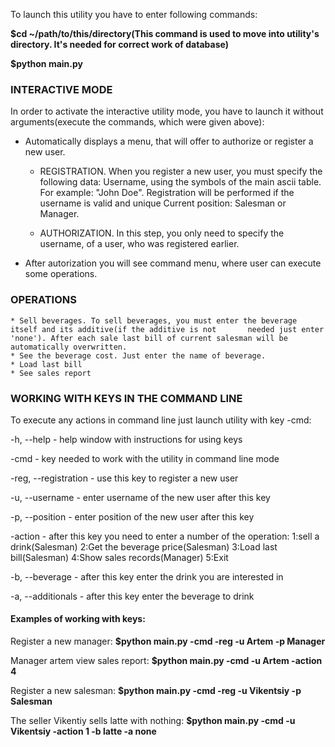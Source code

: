 To launch this utility you have to enter following commands:

**$cd ~/path/to/this/directory(This command is used to move into utility's directory. It's needed for correct work of database)**

**$python main.py**

### INTERACTIVE MODE

In order to activate the interactive utility mode, you have to launch it without arguments(execute the commands, which were given above):

* Automatically displays a menu, that will offer to authorize or register a new user.

    - REGISTRATION.  When you register a new user, you must specify the following data:
	               Username, using the symbols of the main ascii table. For example: "John Doe". Registration will be performed if the username is valid and unique
	               Current position: Salesman or Manager.
		
    - AUTHORIZATION. In this step, you only need to specify the username, of a user, who was registered earlier.
	
* After autorization you will see command menu, where user can execute some operations.
						
### OPERATIONS
	
	* Sell beverages. To sell beverages, you must enter the beverage itself and its additive(if the additive is not 	  needed just enter 'none'). After each sale last bill of current salesman will be automatically overwritten.
	* See the beverage cost. Just enter the name of beverage.
	* Load last bill
	* See sales report

### WORKING WITH KEYS IN THE COMMAND LINE
					
        
To execute any actions in command line just launch utility with key -cmd:

-h, --help		- help window with instructions for using keys

-cmd			- key needed to work with the utility in command line mode

-reg, --registration	- use this key  to register a new user

-u, --username		- enter username of the new user after this key

-p, --position		- enter position of the new user after this key

-action			- after this key you need to enter a number of the operation:
				1:sell a drink(Salesman)
				2:Get the beverage price(Salesman)
				3:Load last bill(Salesman)
				4:Show sales records(Manager)
				5:Exit
				
-b, --beverage		- after this key enter the drink you are interested in

-a, --additionals	- after this key enter the beverage to drink

#### Examples of working with keys:

Register a new manager:
**$python main.py -cmd -reg -u Artem -p Manager**

Manager artem view sales report:
**$python main.py -cmd -u Artem -action 4**

Register a new salesman:
**$python main.py -cmd -reg -u Vikentsiy -p Salesman**

The seller Vikentiy sells latte with nothing:
**$python main.py -cmd -u Vikentsiy -action 1 -b latte -a none**

